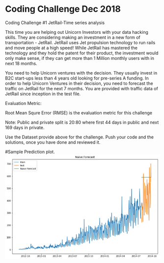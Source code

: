 # Coding Challenge Dec 2018
Coding Challenge #1 JetRail-Time series analysis

This time you are helping out Unicorn Investors with your data hacking skills. They are considering making an investment in a new form of transportation - JetRail. JetRail uses Jet propulsion technology to run rails and move people at a high speed! While JetRail has mastered the technology and they hold the patent for their product, the investment would only make sense, if they can get more than 1 Million monthly users with in next 18 months.
 
You need to help Unicorn ventures with the decision. They usually invest in B2C start-ups less than 4 years old looking for pre-series A funding. In order to help Unicorn Ventures in their decision, you need to forecast the traffic on JetRail for the next 7 months. You are provided with traffic data of JetRail since inception in the test file.

Evaluation Metric:

Root Mean Squre Error (RMSE) is the evaluation metric for this challenge
 
Note: Public and private split is 20:80 where first 44 days in public and next 169 days in private.

Use the Dataset provide above for the challenge.
Push your code and the solutions, once you have done and reviewed it.

#Sample Prediction plot.
![Sample Prediction Plot](https://github.com/Hermit-Labs-Pvt-Ltd/CodingChallenge2018/blob/master/Sample_Prediction_Plot.png)
